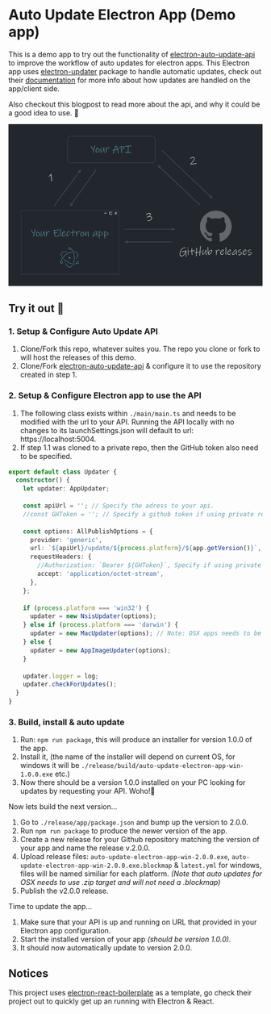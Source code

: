 # Auto Update Electron App (Demo app)

This is a demo app to try out the functionality of [electron-auto-update-api](https://github.com/st-knot-software/electron-auto-update-api) to improve the workflow of auto updates for electron apps. This Electron app uses [electron-updater](https://www.npmjs.com/package/electron-updater) package to handle automatic updates, check out their [documentation](https://www.electron.build/auto-update.html) for more info about how updates are handled on the app/client side.

Also checkout this blogpost to read more about the api, and why it could be a good idea to use. 📖

![update flow](.erb/img/update-flow.png)

## Try it out 🚀

### 1. Setup & Configure Auto Update API

1. Clone/Fork this repo, whatever suites you. The repo you clone or fork to will host the releases of this demo.
2. Clone/Fork [electron-auto-update-api](https://github.com/st-knot-software/electron-auto-update-api) & configure it to use the repository created in step 1.

### 2. Setup & Configure Electron app to use the API

1. The following class exists within `./main/main.ts` and needs to be modified with the url to your API. Running the API locally with no changes to its launchSettings.json will default to url: https://localhost:5004.
2. If step 1.1 was cloned to a private repo, then the GitHub token also need to be specified.

```typescript
export default class Updater {
  constructor() {
    let updater: AppUpdater;

    const apiUrl = ''; // Specify the adress to your api.
    //const GHToken = ''; // Specify a github token if using private repository.

    const options: AllPublishOptions = {
      provider: 'generic',
      url: `${apiUrl}/update/${process.platform}/${app.getVersion()}`,
      requestHeaders: {
        //Authorization: `Bearer ${GHToken}`, Specify if using private repository.
        accept: 'application/octet-stream',
      },
    };

    if (process.platform === 'win32') {
      updater = new NsisUpdater(options);
    } else if (process.platform === 'darwin') {
      updater = new MacUpdater(options); // Note: OSX apps needs to be signed for auto updates to work.
    } else {
      updater = new AppImageUpdater(options);
    }

    updater.logger = log;
    updater.checkForUpdates();
  }
}
```

### 3. Build, install & auto update

1. Run: `npm run package`, this will produce an installer for version 1.0.0 of the app.
2. Install it, (the name of the installer will depend on current OS, for windows it will be `./release/build/auto-update-electron-app-win-1.0.0.exe` etc.)
3. Now there should be a version 1.0.0 installed on your PC looking for updates by requesting your API. Woho!🧨

Now lets build the next version...

1. Go to `./release/app/package.json` and bump up the version to 2.0.0.
2. Run `npm run package` to produce the newer version of the app.
3. Create a new release for your Github repository matching the version of your app and name the release v.2.0.0.
4. Upload release files: `auto-update-electron-app-win-2.0.0.exe`, `auto-update-electron-app-win-2.0.0.exe.blockmap` & `latest.yml` for windows, files will be named similiar for each platform. *(Note that auto updates for OSX needs to use .zip target and will not need a .blockmap)*
5. Publish the v2.0.0 release.

Time to update the app...

1. Make sure that your API is up and running on URL that provided in your Electron app configuration.
2. Start the installed version of your app *(should be version 1.0.0)*.
3. It should now automatically update to version 2.0.0.

## Notices

This project uses [electron-react-boilerplate](https://github.com/electron-react-boilerplate/electron-react-boilerplate) as a template, go check their project out to quickly get up an running with Electron & React.
